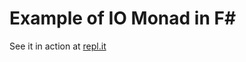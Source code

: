 ﻿# Example of IO Monad in F#

See it in action at [repl.it](https://replit.com/@ruxozheng/IO-Monad-in-F#Program.fs)